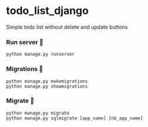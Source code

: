 # todo_list_django
Simple todo list without delete and update buttons

### Run server 🚀
```
python manage.py runserver
```


### Migrations 📁
```
python manage.py makemigrations
python manage.py showmigrations
```

### Migrate 📁
```
python manage.py migrate
python manage.py sqlmigrate [app_name] [nb_app_name]
```
